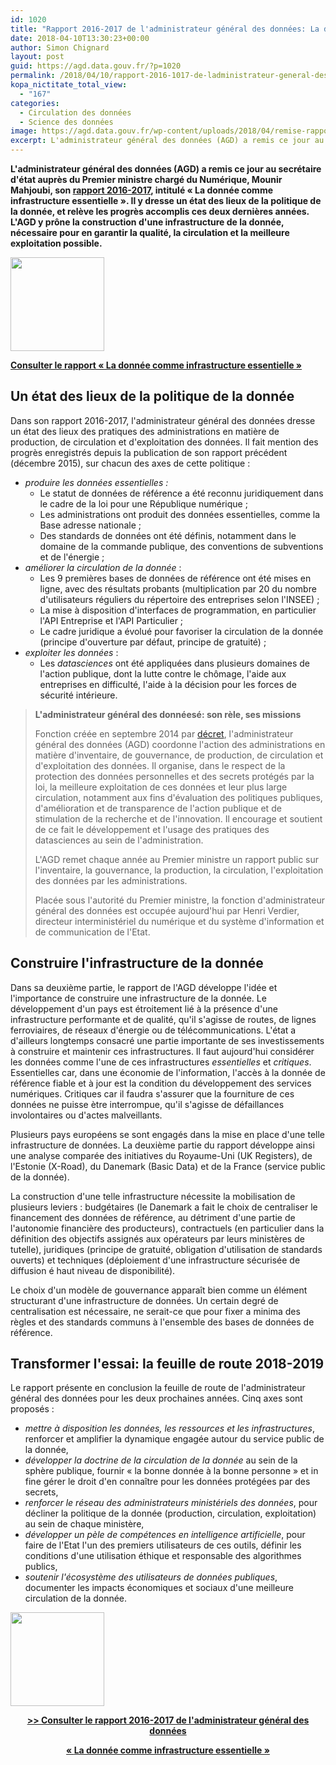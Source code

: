```yaml
---
id: 1020
title: "Rapport 2016-2017 de l'administrateur général des données: La donnée comme infrastructure essentielle"
date: 2018-04-10T13:30:23+00:00
author: Simon Chignard
layout: post
guid: https://agd.data.gouv.fr/?p=1020
permalink: /2018/04/10/rapport-2016-1017-de-ladministrateur-general-des-donnees-la-donnee-comme-infrastructure-essentielle/
kopa_nictitate_total_view:
  - "167"
categories:
  - Circulation des données
  - Science des données
image: https://agd.data.gouv.fr/wp-content/uploads/2018/04/remise-rapport-4.png
excerpt: L'administrateur général des données (AGD) a remis ce jour au secrétaire d'état auprès du Premier ministre chargé du Numérique, Mounir Mahjoubi, son rapport 2016-2017, intitulé « La donnée comme infrastructure essentielle ». Il y dresse un état des lieux de la politique de la donnée, et relève les progrès accomplis ces deux dernières années. L'AGD y prône la construction d'une infrastructure de la donnée, nécessaire pour en garantir la qualité, la circulation et la meilleure exploitation possible.
---
```


**L'administrateur général des données (AGD) a remis ce jour au secrétaire d'état auprès du Premier ministre chargé du Numérique, Mounir Mahjoubi, son [rapport 2016-2017](https://www.etalab.gouv.fr/wp-content/uploads/2018/04/RapportAGD_2016-2017_web.pdf), intitulé « La donnée comme infrastructure essentielle ». Il y dresse un état des lieux de la politique de la donnée, et relève les progrès accomplis ces deux dernières années. L'AGD y prône la construction d'une infrastructure de la donnée, nécessaire pour en garantir la qualité, la circulation et la meilleure exploitation possible.**

[<img class="size-thumbnail wp-image-1028 aligncenter" src="https://agd.data.gouv.fr/wp-content/uploads/2018/04/couv-rapport-agd-20162017-150x150.png" alt="" width="150" height="150" srcset="https://agd.data.gouv.fr/wp-content/uploads/2018/04/couv-rapport-agd-20162017-150x150.png 150w, https://agd.data.gouv.fr/wp-content/uploads/2018/04/couv-rapport-agd-20162017-80x80.png 80w, https://agd.data.gouv.fr/wp-content/uploads/2018/04/couv-rapport-agd-20162017-118x118.png 118w, https://agd.data.gouv.fr/wp-content/uploads/2018/04/couv-rapport-agd-20162017-239x239.png 239w, https://agd.data.gouv.fr/wp-content/uploads/2018/04/couv-rapport-agd-20162017-32x32.png 32w, https://agd.data.gouv.fr/wp-content/uploads/2018/04/couv-rapport-agd-20162017-50x50.png 50w, https://agd.data.gouv.fr/wp-content/uploads/2018/04/couv-rapport-agd-20162017-64x64.png 64w, https://agd.data.gouv.fr/wp-content/uploads/2018/04/couv-rapport-agd-20162017-96x96.png 96w, https://agd.data.gouv.fr/wp-content/uploads/2018/04/couv-rapport-agd-20162017-128x128.png 128w" sizes="(max-width: 150px) 100vw, 150px" />](https://agd.data.gouv.fr/wp-content/uploads/2018/04/couv-rapport-agd-20162017.png)

**[Consulter le rapport « La donnée comme infrastructure essentielle »](https://www.etalab.gouv.fr/wp-content/uploads/2018/04/RapportAGD_2016-2017_web.pdf)**


## Un état des lieux de la politique de la donnée

Dans son rapport 2016-2017, l'administrateur général des données dresse un état des lieux des pratiques des administrations en matière de production, de circulation et d'exploitation des données. Il fait mention des progrès enregistrés depuis la publication de son rapport précédent (décembre 2015), sur chacun des axes de cette politique :

  * _produire les données essentielles :_ 
      * Le statut de données de référence a été reconnu juridiquement dans le cadre de la loi pour une République numérique ;
      * Les administrations ont produit des données essentielles, comme la Base adresse nationale ;
      * Des standards de données ont été définis, notamment dans le domaine de la commande publique, des conventions de subventions et de l'énergie ;
  * _améliorer la circulation de la donnée_ : 
      * Les 9 premières bases de données de référence ont été mises en ligne, avec des résultats probants (multiplication par 20 du nombre d'utilisateurs réguliers du répertoire des entreprises selon l'INSEE) ;
      * La mise à disposition d'interfaces de programmation, en particulier l'API Entreprise et l'API Particulier ;
      * Le cadre juridique a évolué pour favoriser la circulation de la donnée (principe d'ouverture par défaut, principe de gratuité) ;
  * _exploiter les données_ : 
      * Les _datasciences_ ont été appliquées dans plusieurs domaines de l'action publique, dont la lutte contre le chômage, l'aide aux entreprises en difficulté, l'aide à la décision pour les forces de sécurité intérieure.

> **L'administrateur général des donnéesé: son rèle, ses missions**
> 
> Fonction créée en septembre 2014 par [décret](https://www.legifrance.gouv.fr/affichTexte.do?cidTexte=JORFTEXT000029463482&categorieLien=id), l'administrateur général des données (AGD) coordonne l'action des administrations en matière d'inventaire, de gouvernance, de production, de circulation et d'exploitation des données. Il organise, dans le respect de la protection des données personnelles et des secrets protégés par la loi, la meilleure exploitation de ces données et leur plus large circulation, notamment aux fins d'évaluation des politiques publiques, d'amélioration et de transparence de l'action publique et de stimulation de la recherche et de l'innovation. Il encourage et soutient de ce fait le développement et l'usage des pratiques des datasciences au sein de l'administration.
> 
> L'AGD remet chaque année au Premier ministre un rapport public sur l'inventaire, la gouvernance, la production, la circulation, l'exploitation des données par les administrations.
> 
> Placée sous l'autorité du Premier ministre, la fonction d'administrateur général des données est occupée aujourd'hui par Henri Verdier, directeur interministériel du numérique et du système d'information et de communication de l'Etat.

## Construire l'infrastructure de la donnée

Dans sa deuxième partie, le rapport de l'AGD développe l'idée et l'importance de construire une infrastructure de la donnée. Le développement d'un pays est étroitement lié à la présence d'une infrastructure performante et de qualité, qu'il s'agisse de routes, de lignes ferroviaires, de réseaux d'énergie ou de télécommunications. L'état a d'ailleurs longtemps consacré une partie importante de ses investissements à construire et maintenir ces infrastructures. <span style="font-weight: 400;">Il faut aujourd'hui considérer les données comme l'une de ces i</span>nfrastructures _essentielles_ et _critiques_<span style="font-weight: 400;">. Essentielles car, dans une économie de l'information, l'accès à la donnée de référence fiable et à jour est la </span>condition du développement <span style="font-weight: 400;">des services numériques. Critiques car il faudra s'assurer que la fourniture de ces données ne puisse ètre interrompue, qu'il s'agisse de défaillances involontaires ou d'actes malveillants.</span>

Plusieurs pays européens se sont engagés dans la mise en place d'une telle infrastructure de données. La deuxième partie du rapport développe ainsi une analyse comparée des initiatives du Royaume-Uni (UK Registers), de l'Estonie (X-Road), du Danemark (Basic Data) et de la France (service public de la donnée).

La construction d'une telle infrastructure nécessite la mobilisation de plusieurs leviers : budgétaires (le Danemark a fait le choix de centraliser le financement des données de référence, au détriment d'une partie de l'autonomie financière des producteurs), contractuels (en particulier dans la définition des objectifs assignés aux opérateurs par leurs ministères de tutelle), juridiques (principe de gratuité, obligation d'utilisation de standards ouverts) et techniques (déploiement d'une infrastructure sécurisée de diffusion é haut niveau de disponibilité).

Le choix d'un modèle de gouvernance apparaît bien comme un élément structurant d'une infrastructure de données. Un certain degré de centralisation est nécessaire, ne serait-ce que pour fixer a minima des règles et des standards communs à l'ensemble des bases de données de référence.

## Transformer l'essai: la feuille de route 2018-2019

Le rapport présente en conclusion la feuille de route de l'administrateur général des données pour les deux prochaines années. Cinq axes sont proposés :

  * _mettre à disposition les données, les ressources et les infrastructures_, renforcer et amplifier la dynamique engagée autour du service public de la donnée,
  * _développer la doctrine de la circulation de la donnée_ au sein de la sphère publique, fournir « la bonne donnée à la bonne personne » et in fine gérer le droit d'en connaître pour les données protégées par des secrets,
  * _renforcer le réseau des administrateurs ministériels des données_, pour décliner la politique de la donnée (production, circulation, exploitation) au sein de chaque ministère,
  * _développer un pèle de compétences en intelligence artificielle_, pour faire de l'Etat l'un des premiers utilisateurs de ces outils, définir les conditions d'une utilisation éthique et responsable des algorithmes publics,
  * _soutenir l'écosystème des utilisateurs de données publiques_, documenter les impacts économiques et sociaux d'une meilleure circulation de la donnée.

[<img class="size-thumbnail wp-image-1028 aligncenter" src="https://agd.data.gouv.fr/wp-content/uploads/2018/04/couv-rapport-agd-20162017-150x150.png" alt="" width="150" height="150" srcset="https://agd.data.gouv.fr/wp-content/uploads/2018/04/couv-rapport-agd-20162017-150x150.png 150w, https://agd.data.gouv.fr/wp-content/uploads/2018/04/couv-rapport-agd-20162017-80x80.png 80w, https://agd.data.gouv.fr/wp-content/uploads/2018/04/couv-rapport-agd-20162017-118x118.png 118w, https://agd.data.gouv.fr/wp-content/uploads/2018/04/couv-rapport-agd-20162017-239x239.png 239w, https://agd.data.gouv.fr/wp-content/uploads/2018/04/couv-rapport-agd-20162017-32x32.png 32w, https://agd.data.gouv.fr/wp-content/uploads/2018/04/couv-rapport-agd-20162017-50x50.png 50w, https://agd.data.gouv.fr/wp-content/uploads/2018/04/couv-rapport-agd-20162017-64x64.png 64w, https://agd.data.gouv.fr/wp-content/uploads/2018/04/couv-rapport-agd-20162017-96x96.png 96w, https://agd.data.gouv.fr/wp-content/uploads/2018/04/couv-rapport-agd-20162017-128x128.png 128w" sizes="(max-width: 150px) 100vw, 150px" />](https://agd.data.gouv.fr/wp-content/uploads/2018/04/couv-rapport-agd-20162017.png)

<p style="text-align: center;">
  <strong><a href="https://www.etalab.gouv.fr/wp-content/uploads/2018/04/RapportAGD_2016-2017_web.pdf">>> Consulter le rapport 2016-2017 de l'administrateur général des données</a></strong>
</p>

<p style="text-align: center;">
  <strong><a href="https://www.etalab.gouv.fr/wp-content/uploads/2018/04/RapportAGD_2016-2017_web.pdf">« </a></strong><strong><a href="https://www.etalab.gouv.fr/wp-content/uploads/2018/04/RapportAGD_2016-2017_web.pdf">La donnée comme infrastructure essentielle »</a></strong>
</p>
